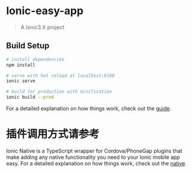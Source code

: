 # Ionic-easy-app

> A Ionic3.X project

## Build Setup

``` bash
# install dependencies
npm install

# serve with hot reload at localhost:8100
ionic serve

# build for production with minification
ionic build --prod

```

For a detailed explanation on how things work, check out the [guide](https://ionicframework.com/docs/).

# 插件调用方式请参考
Ionic Native is a TypeScript wrapper for Cordova/PhoneGap plugins that make adding any native functionality you need to your Ionic mobile app easy.
For a detailed explanation on how things work, check out the [native](https://ionicframework.com/docs/native/).





